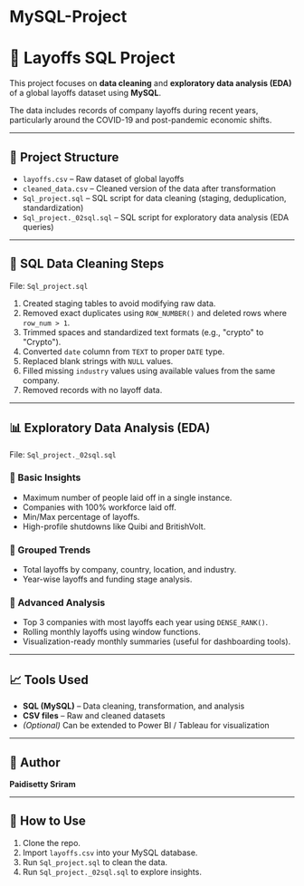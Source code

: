 # MySQL-Project

# 🧠 Layoffs SQL Project

This project focuses on **data cleaning** and **exploratory data analysis (EDA)** of a global layoffs dataset using **MySQL**.

The data includes records of company layoffs during recent years, particularly around the COVID-19 and post-pandemic economic shifts.

---

## 📂 Project Structure

- `layoffs.csv` – Raw dataset of global layoffs
- `cleaned_data.csv` – Cleaned version of the data after transformation
- `Sql_project.sql` – SQL script for data cleaning (staging, deduplication, standardization)
- `Sql_project._02sql.sql` – SQL script for exploratory data analysis (EDA queries)

---

## 🧼 SQL Data Cleaning Steps

File: `Sql_project.sql`

1. Created staging tables to avoid modifying raw data.
2. Removed exact duplicates using `ROW_NUMBER()` and deleted rows where `row_num > 1`.
3. Trimmed spaces and standardized text formats (e.g., "crypto" to "Crypto").
4. Converted `date` column from `TEXT` to proper `DATE` type.
5. Replaced blank strings with `NULL` values.
6. Filled missing `industry` values using available values from the same company.
7. Removed records with no layoff data.

---

## 📊 Exploratory Data Analysis (EDA)

File: `Sql_project._02sql.sql`

### 🔹 Basic Insights

- Maximum number of people laid off in a single instance.
- Companies with 100% workforce laid off.
- Min/Max percentage of layoffs.
- High-profile shutdowns like Quibi and BritishVolt.

### 🔹 Grouped Trends

- Total layoffs by company, country, location, and industry.
- Year-wise layoffs and funding stage analysis.

### 🔹 Advanced Analysis

- Top 3 companies with most layoffs each year using `DENSE_RANK()`.
- Rolling monthly layoffs using window functions.
- Visualization-ready monthly summaries (useful for dashboarding tools).

---

## 📈 Tools Used

- **SQL (MySQL)** – Data cleaning, transformation, and analysis
- **CSV files** – Raw and cleaned datasets
- *(Optional)* Can be extended to Power BI / Tableau for visualization

---

## 📌 Author

**Paidisetty Sriram**

---

## 🏁 How to Use

1. Clone the repo.
2. Import `layoffs.csv` into your MySQL database.
3. Run `Sql_project.sql` to clean the data.
4. Run `Sql_project._02sql.sql` to explore insights.
